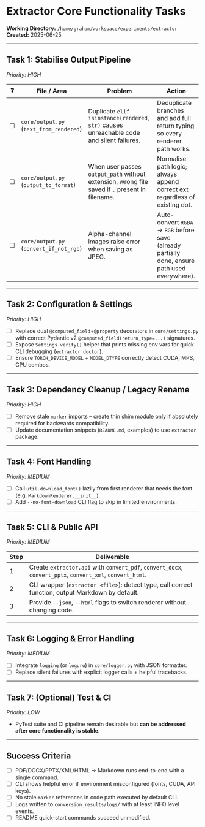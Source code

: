 # Extractor Core Functionality Tasks

**Working Directory:** `/home/graham/workspace/experiments/extractor`
**Created:** 2025-06-25

---

## Task 1: Stabilise Output Pipeline  
*Priority: HIGH*

| ❓ | File / Area | Problem | Action |
|---|--------------|---------|--------|
| ☐ | `core/output.py` (`text_from_rendered`) | Duplicate `elif isinstance(rendered, str)` causes unreachable code and silent failures. | Deduplicate branches and add full return typing so every renderer path works. |
| ☐ | `core/output.py` (`output_to_format`) | When user passes `output_path` without extension, wrong file saved if `.` present in filename. | Normalise path logic; always append correct ext regardless of existing dot. |
| ☐ | `core/output.py` (`convert_if_not_rgb`) | Alpha-channel images raise error when saving as JPEG. | Auto-convert `RGBA` → `RGB` before save (already partially done, ensure path used everywhere). |

---

## Task 2: Configuration & Settings  
*Priority: HIGH*

- ☐ Replace dual `@computed_field`+`@property` decorators in `core/settings.py` with correct Pydantic v2 `@computed_field(return_type=...)` signatures.
- ☐ Expose `Settings.verify()` helper that prints missing env vars for quick CLI debugging (`extractor doctor`).
- ☐ Ensure `TORCH_DEVICE_MODEL` + `MODEL_DTYPE` correctly detect CUDA, MPS, CPU combos.

---

## Task 3: Dependency Cleanup / Legacy Rename  
*Priority: HIGH*

- ☐ Remove stale `marker` imports – create thin shim module only if absolutely required for backwards compatibility.
- ☐ Update documentation snippets (`README.md`, examples) to use `extractor` package.

---

## Task 4: Font Handling  
*Priority: MEDIUM*

- ☐ Call `util.download_font()` lazily from first renderer that needs the font (e.g. `MarkdownRenderer.__init__`).
- ☐ Add `--no-font-download` CLI flag to skip in limited environments.

---

## Task 5: CLI & Public API  
*Priority: MEDIUM*

| Step | Deliverable |
|------|-------------|
| 1 | Create `extractor.api` with `convert_pdf`, `convert_docx`, `convert_pptx`, `convert_xml`, `convert_html`. |
| 2 | CLI wrapper (`extractor <file>`): detect type, call correct function, output Markdown by default. |
| 3 | Provide `--json`, `--html` flags to switch renderer without changing code. |

---

## Task 6: Logging & Error Handling  
*Priority: MEDIUM*

- ☐ Integrate `logging` (or `loguru`) in `core/logger.py` with JSON formatter.
- ☐ Replace silent failures with explicit logger calls + helpful tracebacks.

---

## Task 7: (Optional) Test & CI  
*Priority: LOW*

- PyTest suite and CI pipeline remain desirable but **can be addressed after core functionality is stable**.

---

## Success Criteria

- [ ] PDF/DOCX/PPTX/XML/HTML → Markdown runs end-to-end with a single command.
- [ ] CLI shows helpful error if environment misconfigured (fonts, CUDA, API keys).
- [ ] No stale `marker` references in code path executed by default CLI.
- [ ] Logs written to `conversion_results/logs/` with at least INFO level events.
- [ ] README quick-start commands succeed unmodified.
